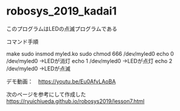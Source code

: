 # robosys_2019_kadai1

このプログラムはLEDの点滅プログラムである

コマンド手順

make
sudo insmod myled.ko
sudo chmod 666 /dev/myled0
echo 0 /dev/myled0 →LEDが消灯
echo 1 /dev/myled0 →LEDが点灯
echo 2 /dev/myled0 →LEDが点滅

デモ動画：　https://youtu.be/Eu0AfvLAoBA

次のページを参考にして作成した
https://ryuichiueda.github.io/robosys2019/lesson7.html
